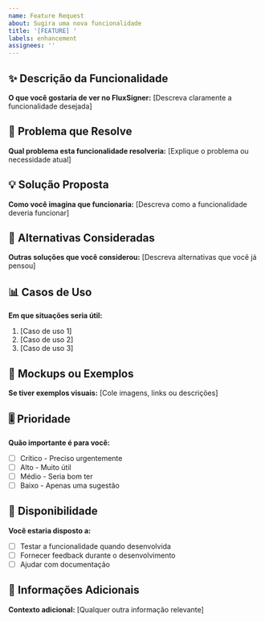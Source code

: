 ```yaml
---
name: Feature Request
about: Sugira uma nova funcionalidade
title: '[FEATURE] '
labels: enhancement
assignees: ''
---
```


## ✨ Descrição da Funcionalidade

**O que você gostaria de ver no FluxSigner:**
[Descreva claramente a funcionalidade desejada]

## 🎯 Problema que Resolve

**Qual problema esta funcionalidade resolveria:**
[Explique o problema ou necessidade atual]

## 💡 Solução Proposta

**Como você imagina que funcionaria:**
[Descreva como a funcionalidade deveria funcionar]

## 🔄 Alternativas Consideradas

**Outras soluções que você considerou:**
[Descreva alternativas que você já pensou]

## 📊 Casos de Uso

**Em que situações seria útil:**
1. [Caso de uso 1]
2. [Caso de uso 2]
3. [Caso de uso 3]

## 📸 Mockups ou Exemplos

**Se tiver exemplos visuais:**
[Cole imagens, links ou descrições]

## 🎚️ Prioridade

**Quão importante é para você:**
- [ ] Crítico - Preciso urgentemente
- [ ] Alto - Muito útil
- [ ] Médio - Seria bom ter
- [ ] Baixo - Apenas uma sugestão

## 🤝 Disponibilidade

**Você estaria disposto a:**
- [ ] Testar a funcionalidade quando desenvolvida
- [ ] Fornecer feedback durante o desenvolvimento
- [ ] Ajudar com documentação

## 📝 Informações Adicionais

**Contexto adicional:**
[Qualquer outra informação relevante]

